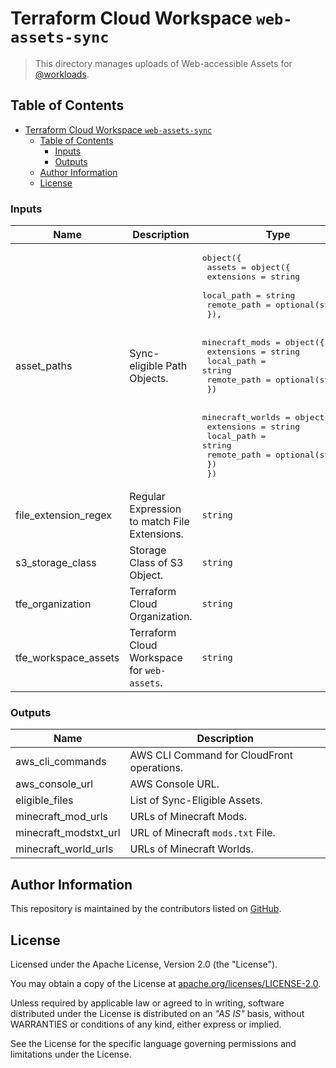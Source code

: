 # Terraform Cloud Workspace `web-assets-sync`

> This directory manages uploads of Web-accessible Assets for [@workloads](https://github.com/workloads).

## Table of Contents

<!-- TOC -->
* [Terraform Cloud Workspace `web-assets-sync`](#terraform-cloud-workspace-web-assets-sync)
  * [Table of Contents](#table-of-contents)
    * [Inputs](#inputs)
    * [Outputs](#outputs)
  * [Author Information](#author-information)
  * [License](#license)
<!-- TOC -->

<!-- BEGIN_TF_DOCS -->
### Inputs

| Name | Description | Type | Required |
|------|-------------|------|:--------:|
| asset_paths | Sync-eligible Path Objects. | <pre>object({<br>    assets = object({<br>      extensions  = string<br>      local_path  = string<br>      remote_path = optional(string)<br>    }),<br><br>    minecraft_mods = object({<br>      extensions  = string<br>      local_path  = string<br>      remote_path = optional(string)<br>    })<br><br>    minecraft_worlds = object({<br>      extensions  = string<br>      local_path  = string<br>      remote_path = optional(string)<br>    })<br>  })</pre> | no |
| file_extension_regex | Regular Expression to match File Extensions. | `string` | no |
| s3_storage_class | Storage Class of S3 Object. | `string` | no |
| tfe_organization | Terraform Cloud Organization. | `string` | no |
| tfe_workspace_assets | Terraform Cloud Workspace for `web-assets`. | `string` | no |

### Outputs

| Name | Description |
|------|-------------|
| aws_cli_commands | AWS CLI Command for CloudFront operations. |
| aws_console_url | AWS Console URL. |
| eligible_files | List of Sync-Eligible Assets. |
| minecraft_mod_urls | URLs of Minecraft Mods. |
| minecraft_modstxt_url | URL of Minecraft `mods.txt` File. |
| minecraft_world_urls | URLs of Minecraft Worlds. |
<!-- END_TF_DOCS -->

## Author Information

This repository is maintained by the contributors listed on [GitHub](https://github.com/workloads/web-assets-sync/graphs/contributors).

## License

Licensed under the Apache License, Version 2.0 (the "License").

You may obtain a copy of the License at [apache.org/licenses/LICENSE-2.0](http://www.apache.org/licenses/LICENSE-2.0).

Unless required by applicable law or agreed to in writing, software distributed under the License is distributed on an _"AS IS"_ basis, without WARRANTIES or conditions of any kind, either express or implied.

See the License for the specific language governing permissions and limitations under the License.
